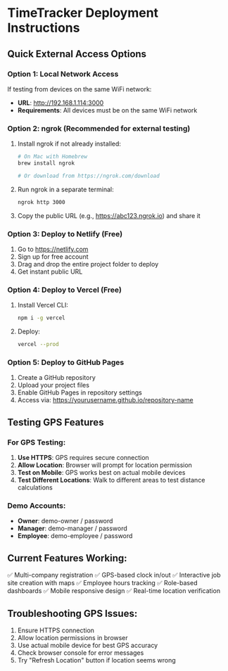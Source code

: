 # TimeTracker Deployment Instructions

## Quick External Access Options

### Option 1: Local Network Access
If testing from devices on the same WiFi network:
- **URL**: http://192.168.1.114:3000
- **Requirements**: All devices must be on the same WiFi network

### Option 2: ngrok (Recommended for external testing)
1. Install ngrok if not already installed:
   ```bash
   # On Mac with Homebrew
   brew install ngrok
   
   # Or download from https://ngrok.com/download
   ```

2. Run ngrok in a separate terminal:
   ```bash
   ngrok http 3000
   ```

3. Copy the public URL (e.g., https://abc123.ngrok.io) and share it

### Option 3: Deploy to Netlify (Free)
1. Go to https://netlify.com
2. Sign up for free account
3. Drag and drop the entire project folder to deploy
4. Get instant public URL

### Option 4: Deploy to Vercel (Free)
1. Install Vercel CLI:
   ```bash
   npm i -g vercel
   ```

2. Deploy:
   ```bash
   vercel --prod
   ```

### Option 5: Deploy to GitHub Pages
1. Create a GitHub repository
2. Upload your project files
3. Enable GitHub Pages in repository settings
4. Access via: https://yourusername.github.io/repository-name

## Testing GPS Features

### For GPS Testing:
1. **Use HTTPS**: GPS requires secure connection
2. **Allow Location**: Browser will prompt for location permission
3. **Test on Mobile**: GPS works best on actual mobile devices
4. **Test Different Locations**: Walk to different areas to test distance calculations

### Demo Accounts:
- **Owner**: demo-owner / password
- **Manager**: demo-manager / password  
- **Employee**: demo-employee / password

## Current Features Working:
✅ Multi-company registration
✅ GPS-based clock in/out
✅ Interactive job site creation with maps
✅ Employee hours tracking
✅ Role-based dashboards
✅ Mobile responsive design
✅ Real-time location verification

## Troubleshooting GPS Issues:
1. Ensure HTTPS connection
2. Allow location permissions in browser
3. Use actual mobile device for best GPS accuracy
4. Check browser console for error messages
5. Try "Refresh Location" button if location seems wrong

